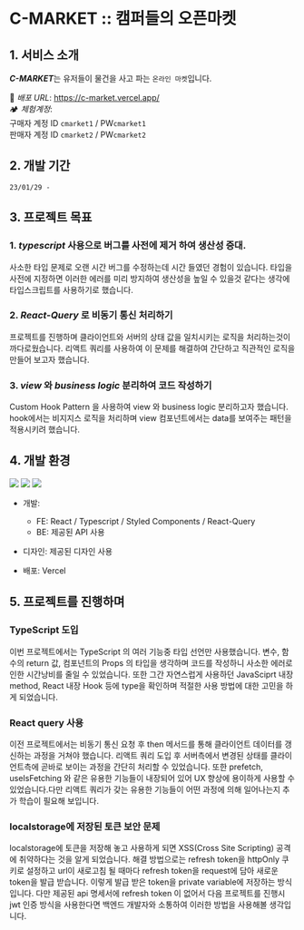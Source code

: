 # C-MARKET :: 캠퍼들의 오픈마켓

## <span id='1'>1. 서비스 소개</span>

***C-MARKET***는 유저들이 물건을 사고 파는 `온라인 마켓`입니다.  

🔗 *배포 URL*: https://c-market.vercel.app/<br>
🏕  *체험계정*:     
구매자 계정 ID `cmarket1` /  PW`cmarket1`  
판매자 계정 ID `cmarket2` /  PW`cmarket2`  
               
## <span id='3'>2. 개발 기간</span>
`23/01/29 -`

## <span id='4'>3. 프로젝트 목표</span>

### 1. ***typescript*** 사용으로 버그를 사전에 제거 하여 생산성 증대.  

  사소한 타입 문제로 오랜 시간 버그를 수정하는데 시간 들였던 경험이 있습니다. 타입을 사전에 지정하면 이러한 에러를 미리 방지하여 생산성을 높일 수 있을것 같다는 생각에 타입스크립트를 사용하기로 했습니다.  
  
### 2. ***React-Query*** 로 비동기 통신 처리하기  

  프로젝트를 진행하며 클라이언트와 서버의 상태 값을 일치시키는 로직을 처리하는것이 까다로웠습니다. 리액트 쿼리를 사용하여 이 문제를 해결하여 간단하고 직관적인 로직을 만들어 보고자 했습니다.  
  
### 3. ***view*** 와 ***business logic*** 분리하여 코드 작성하기  

  Custom Hook Pattern 을 사용하여  view 와 business logic 분리하고자 했습니다. hook에서는 비지지스 로직을 처리하며 view 컴포넌트에서는 data를 보여주는 패턴을 적용시키려 했습니다.
  
## <span id='7'>4. 개발 환경</span>

<img src='https://img.shields.io/badge/react-61DAFB?style=for-the-badge&logo=react&logoColor=black'> <img src="https://img.shields.io/badge/TypeScript-3178C6?style=for-the-badg&logo=TypeScript&logoColor=white"> <img src='https://img.shields.io/badge/styled-components-DB7093?style=for-the-badge&logo=styled-components&logoColor=black'>

- 개발: 
    * FE: React / Typescript / Styled Components / React-Query
    * BE: 제공된 API 사용
  
- 디자인: 제공된 디자인 사용

- 배포: Vercel

## <span id='12'>5. 프로젝트를 진행하며</span>  
### TypeScript 도입
이번 프로젝트에서는 TypeScript 의 여러 기능중 타입 선언만 사용했습니다. 변수, 함수의 return 값, 컴포넌트의 Props 의 타입을 생각하며 코드를 작성하니 사소한 에러로 인한 시간낭비를 줄일 수 있었습니다. 또한 그간 자연스럽게 사용하던 JavaSciprt 내장 method, React 내장 Hook 등에 type을 확인하며 적절한 사용 방법에 대한 고민을 하게 되었습니다.
### React query 사용  
이전 프로젝트에서는 비동기 통신 요청 후 then 메서드를 통해 클라이언트 데이터를 갱신하는 과정을 거쳐야 했습니다. 리액트 쿼리 도입 후 서버측에서 변경된 상태를 클라이언트측에 곧바로 보이는 과정을 간단히 처리할 수 있었습니다. 또한 prefetch, useIsFetching 와 같은 유용한 기능들이 내장되어 있어 UX 향상에 용이하게 사용할 수 있었습니다.다만 리액트 쿼리가 갖는 유용한 기능들이 어떤 과정에 의해 일어나는지 추가 학습이 필요해 보입니다.

### localstorage에 저장된 토큰 보안 문제  
localstorage에 토큰을 저장해 놓고 사용하게 되면 XSS(Cross Site Scripting) 공격에 취약하다는 것을 알게 되었습니다. 해결 방법으로는 refresh token을 httpOnly 쿠키로 설정하고 url이 새로고침 될 때마다 refresh token을 request에 담아 새로운 token을 발급 받습니다. 이렇게 발급 받은 token을 private variable에 저장하는 방식입니다. 다만 제공된 api 명세서에 refresh token 이 없어서 다음 프로젝트를 진행시 jwt 인증 방식을 사용한다면 백엔드 개발자와 소통하여 이러한 방법을 사용해볼 생각입니다.





